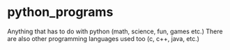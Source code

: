 # python_programs
Anything that has to do with python (math, science, fun, games etc.)
There are also other programming languages used too (c, c++, java, etc.)
